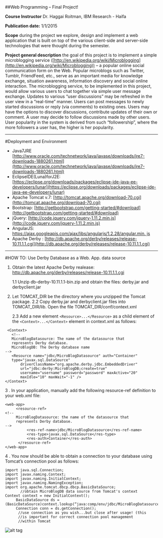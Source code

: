 ##Web Programming – Final Project!

**Course Instructor**
Dr. Haggai Roitman, IBM Research - Haifa

**Publication date:** 1/1/2015

**Scope**
during the project we explore, design and implement a web application that is built on top of the various client-side and server-side technologies that were thought during the semester.

**Project general description**
the goal of this project is to implement a simple microblogging service ([http://en.wikipedia.org/wiki/Microblogging](http://en.wikipedia.org/wiki/Microblogging)) – a popular online social communication form on the Web. Popular microblogs such as Twitter, Tumblr, FriendFeed, etc., serve as an important media for knowledge exchange, situation awareness, information discovery and social online interaction.
The microblogging service, to be implemented in this project, would allow various users to chat together via simple user message exchange. Updates to various “user discussions” may be refreshed in the user view in a “real-time” manner. Users can post messages to newly started discussions or reply (via comments) to existing ones. Users may have the options to discover discussions, contribute updates of their own or comment. A user may decide to follow discussions made by other users. User popularity in the system is derived from such “followership”, where the more followers a user has, the higher is her popularity.

----------


#Deployment and Environment 

- Java7JRE [http://www.oracle.com/technetwork/java/javase/downloads/jre7-downloads-1880261.html](http://www.oracle.com/technetwork/java/javase/downloads/jre7-downloads-1880261.html)
- EclipseIDE(Luna)forJ2E: [https://eclipse.org/downloads/packages/eclipse-ide-java-ee-developers/lunar](https://eclipse.org/downloads/packages/eclipse-ide-java-ee-developers/lunar)
- Apache Tomcat v.7: [http://tomcat.apache.org/download-70.cgi](http://tomcat.apache.org/download-70.cgi)
- Bootstrap: [http://getbootstrap.com/getting-started/#download](http://getbootstrap.com/getting-started/#download)
- jQuery: [http://code.jquery.com/jquery-1.11.2.min.js](http://code.jquery.com/jquery-1.11.2.min.js)
- AngularJS: [https://ajax.googleapis.com/ajax/libs/angularjs/1.2.28/angular.min. js](https://ajax.googleapis.com/ajax/libs/angularjs/1.2.28/angular.min.%20js)
- Apache Derby : [http://db.apache.org/derby/releases/release-10.11.1.1.cgi](http://db.apache.org/derby/releases/release-10.11.1.1.cgi)


----------

#HOW TO: Use Derby Database as a Web. App. data source

1. Obtain the latest Apache Derby realease:
http://db.apache.org/derby/releases/release-10.11.1.1.cgi

	1.1 Unzip db-derby-10.11.1.1-bin.zip and obtain the files:
	derby.jar and derbyclient.jar
2. Let TOMCAT_DIR be the directory where you unzipped the Tomcat
package.
2.2 Copy derby.jar and derbyclient.jar files into TOMCAT_DIR/lib. Open the file TOMCAT_DIR/conf/context.xml

	2.3 	Add a new element `<Resource>...</Resource>` as a child element of the `<Context>...</Context>` element in context.xml as follows:

```
 <Context>
   <!--
   MicroBlogDatasource: The name of the datasource that
   represents Derby database.
   MicroBlogDB: The Derby database name
-->
   <Resource name="jdbc/MicroBlogDatasource" auth="Container"
   type="javax.sql.DataSource"
       driverClassName="org.apache.derby.jdbc.EmbeddedDriver"
       url="jdbc:derby:MicroBlogDB;create=true"
       username="username" password="password" maxActive="20"
       maxIdle="10" maxWait="-1" />
</Context>
```
   3 .  In your application, manually add the following resource-ref definition to your web.xml file:

```
<web-app>
     <resource-ref>
<!--
     MicroBlogDatasource: the name of the datasource that
     represents Derby database.
-->
	      <res-ref-name>jdbc/MicroBlogDatasource</res-ref-name>
          <res-type>javax.sql.DataSource</res-type>
          <res-auth>Container</res-auth>
      </resource-ref>
</web-app>
```

   4 . You now should be able to obtain a connection to your database using Tomcat’s connection pool as follows:

```
import java.sql.Connection;
import javax.naming.Context;
import javax.naming.InitialContext;
import javax.naming.NamingException;
import org.apache.tomcat.dbcp.dbcp.BasicDataSource;
       //obtain MicroBlogDB data source from Tomcat's context
Context context = new InitialContext();
     BasicDataSource ds =
(BasicDataSource)context.lookup(“java:comp/env/jdbc/MicroBlogDatasource”);
     Connection conn = ds.getConnection();
      //use connection as you wish...but close after usage! (this
      //is important for correct connection pool management
      //within Tomcat
```

![alt tag](https://jmargieh.github.io/MicroBlog/WebContent/images/ERD/ERDdiagram.png)